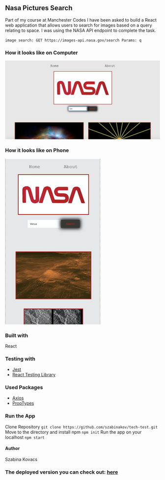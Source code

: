 
## Nasa Pictures Search

Part of my course at Manchester Codes I have been asked to build a React web application that allows users to search for images based on a query relating to space.
I was using the NASA API endpoint to complete the task.

`image search:
GET​​ ​​https://images-api.nasa.gov/search ​Params: ​​q`

### How it looks like on Computer
![computer pic](ProjectPic1.png)

### How it looks like on Phone
![phone pic](ProjectPic2.png)

### Built with
React

### Testing with
+ [Jest](https://www.npmjs.com/package/jest)
+ [React Testing Library](https://testing-library.com/docs/dom-testing-library/intro)

### Used Packages
+ [Axios](https://www.npmjs.com/package/axios)
+ [PropTypes](https://www.npmjs.com/package/prop-types)

### Run the App
Clone Repository 
`git clone https://github.com/szabinakov/tech-test.git`
Move to the directory and install npm
`npm init`
Run the app on your localhost
`npm start`

#### Author
Szabina Kovacs

### The deployed version you can check out: [here](https://tech-test.vercel.app/)


